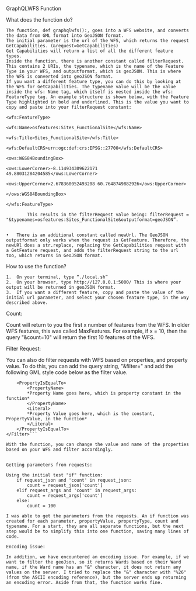 GraphQLWFS Function

What does the function do?

	The function, def graphqlwfs():, goes into a WFS website, and converts the data from GML format into GeoJSON format. 
	The initial parameter is the url of the WFS, which returns the request GetCapabilities. (&request=GetCapabilities)
	Get Capabilities will return a list of all the different feature types.
	Inside the function, there is another constant called filterRequest. This contains 2 URIs, the typename, which is the name of the Feature Type in your WFS, and outputformat, which is geoJSON. This is where the WFS is converted into geoJSON format.
	If you want a different feature type, you can do this by looking at the WFS for GetCapabilities. The typename value will be the value inside the wfs: Name tag, which itself is nested inside the wfs: FeatureType tag. An example structure is shown below, with the Feature Type highlighted in bold and underlined. This is the value you want to copy and paste into your filterRequest constant:
																<wfs:FeatureType>
																	<wfs:Name>osfeatures:Sites_FunctionalSite</wfs:Name>
																	<wfs:Title>Sites_FunctionalSite</wfs:Title>
																	<wfs:DefaultCRS>urn:ogc:def:crs:EPSG::27700</wfs:DefaultCRS>
																	<ows:WGS84BoundingBox>
																		<ows:LowerCorner>-8.114934309622171 49.88031284204585</ows:LowerCorner>
																		<ows:UpperCorner>2.678360052493208 60.7648749882926</ows:UpperCorner>
																	</ows:WGS84BoundingBox>
																</wfs:FeatureType>

			This results in the filterRequest value being: filterRequest = "&typenames=osfeatures:Sites_FunctionalSite&outputformat=geoJSON”.


	•	There is an additional constant called newUrl. The GeoJSON outputformat only works when the request is GetFeature. Therefore, the newURl does a str.replace, replacing the GetCapabilities request with a GetFeature request, and adds the filterRequest string to the url too, which returns in GeoJSON format.


How to use the function?
 
	1.	On your terminal, type “./local.sh”
	2.	On your browser, type http://127.0.0.1:5000/ This is where your output will be returned in geoJSON format.
	3.	If you want a different feature, copy and paste the value of the initial url parameter, and select your chosen feature type, in the way described above.


Count:

Count will return to you the first x number of features from the WFS. In older WFS features, this was called MaxFeatures. For example, if x = 10, then the query "&count=10" will return the first 10 features of the WFS. 

Filter Request:

You can also do filter requests with WFS based on properties, and property value. To do this, you can add the query string, "&filter=" and add the following GML style code below as the filter value.

```<Filter>
    <PropertyIsEqualTo>
        <PropertyName>
        *Property Name goes here, which is property constant in the function*
        </PropertyName>
        <Literal>
        *Property Value goes here, which is the constant, PropertyValue, in the function*
        </Literal>
    </PropertyIsEqualTo>
</Filter>```

With the function, you can change the value and name of the properties based on your WFS and filter accordingly. 


Getting parameters from requests:

Using the initial test "if" function: 
    if request_json and 'count' in request_json:
        count = request_json['count']
    elif request_args and 'count' in request_args:
        count = request_args['count']
    else:
        count = 100

I was able to get the parameters from the requests. An if function was created for each parameter, propertyValue, propertyType, count and typename. For a start, they are all separate functions, but the next step would be to simplify this into one function, saving many lines of code. 

Encoding issue:

In addition, we have encountered an encoding issue. For example, if we want to filter the geoJson, so it returns Wards based on their Ward name, if the Ward name has an "&" character, it does not return any values on the server. I tried to replace the "&" character with "%26" (from the ASCII encoding reference), but the server ends up returning an encoding error. Aside from that, the function works fine. 